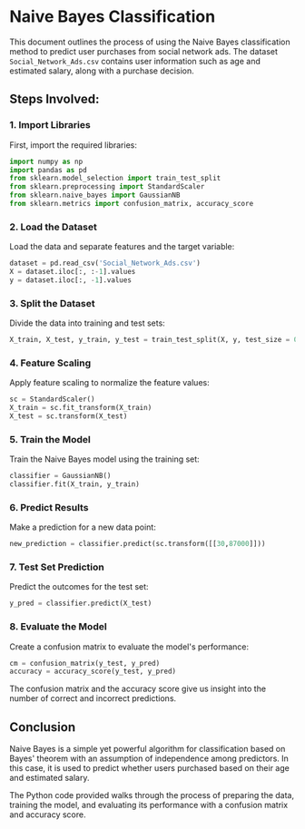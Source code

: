 # Naive Bayes Classification

This document outlines the process of using the Naive Bayes classification method to predict user purchases from social network ads. The dataset `Social_Network_Ads.csv` contains user information such as age and estimated salary, along with a purchase decision.

## Steps Involved:

### 1. Import Libraries
First, import the required libraries:

```python
import numpy as np
import pandas as pd
from sklearn.model_selection import train_test_split
from sklearn.preprocessing import StandardScaler
from sklearn.naive_bayes import GaussianNB
from sklearn.metrics import confusion_matrix, accuracy_score
```

### 2. Load the Dataset
Load the data and separate features and the target variable:

```python
dataset = pd.read_csv('Social_Network_Ads.csv')
X = dataset.iloc[:, :-1].values
y = dataset.iloc[:, -1].values
```

### 3. Split the Dataset
Divide the data into training and test sets:

```python
X_train, X_test, y_train, y_test = train_test_split(X, y, test_size = 0.25, random_state = 0)
```

### 4. Feature Scaling
Apply feature scaling to normalize the feature values:

```python
sc = StandardScaler()
X_train = sc.fit_transform(X_train)
X_test = sc.transform(X_test)
```

### 5. Train the Model
Train the Naive Bayes model using the training set:

```python
classifier = GaussianNB()
classifier.fit(X_train, y_train)
```

### 6. Predict Results
Make a prediction for a new data point:

```python
new_prediction = classifier.predict(sc.transform([[30,87000]]))
```

### 7. Test Set Prediction
Predict the outcomes for the test set:

```python
y_pred = classifier.predict(X_test)
```

### 8. Evaluate the Model
Create a confusion matrix to evaluate the model's performance:

```python
cm = confusion_matrix(y_test, y_pred)
accuracy = accuracy_score(y_test, y_pred)
```

The confusion matrix and the accuracy score give us insight into the number of correct and incorrect predictions.

## Conclusion

Naive Bayes is a simple yet powerful algorithm for classification based on Bayes' theorem with an assumption of independence among predictors. In this case, it is used to predict whether users purchased based on their age and estimated salary.

The Python code provided walks through the process of preparing the data, training the model, and evaluating its performance with a confusion matrix and accuracy score.

